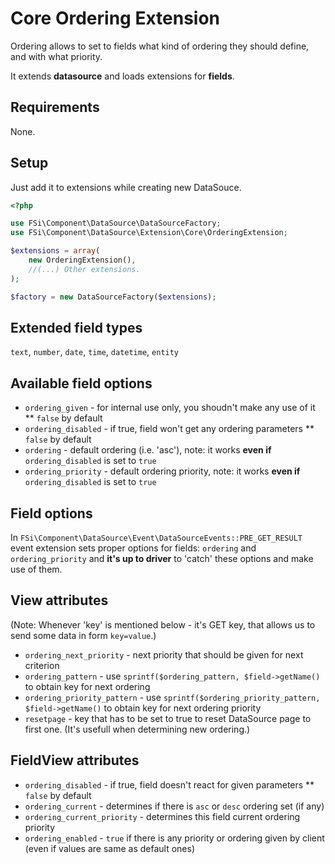 # Core Ordering Extension #

Ordering allows to set to fields what kind of ordering they should define, and with what priority.

It extends **datasource** and loads extensions for **fields**.

## Requirements ##

None.

## Setup ##

Just add it to extensions while creating new DataSouce.

``` php
<?php

use FSi\Component\DataSource\DataSourceFactory;
use FSi\Component\DataSource\Extension\Core\OrderingExtension;

$extensions = array(
    new OrderingExtension(),
    //(...) Other extensions.
);

$factory = new DataSourceFactory($extensions);

```

## Extended field types ##

``text``, ``number``, ``date``, ``time``, ``datetime``, ``entity``

## Available field options ##

* ``ordering_given`` - for internal use only, you shoudn't make any use of it
** ``false`` by default
* ``ordering_disabled`` - if true, field won't get any ordering parameters
** ``false`` by default
* ``ordering`` - default ordering (i.e. 'asc'), note: it works **even if** ``ordering_disabled`` is set to ``true``
* ``ordering_priority`` - default ordering priority, note: it works **even if** ``ordering_disabled`` is set to ``true``

## Field options ##

In ``FSi\Component\DataSource\Event\DataSourceEvents::PRE_GET_RESULT`` event extension sets proper options for fields:
``ordering`` and ``ordering_priority`` and **it's up to driver** to 'catch' these options and make use of them.

## View attributes ##

(Note: Whenever 'key' is mentioned below - it's GET key, that allows us to send some data in form ``key=value``.)

* ``ordering_next_priority`` - next priority that should be given for next criterion
* ``ordering_pattern`` - use ``sprintf($ordering_pattern, $field->getName()`` to obtain key for next ordering
* ``ordering_priority_pattern`` - use ``sprintf($ordering_priority_pattern, $field->getName()`` to obtain key for next ordering priority
* ``resetpage`` - key that has to be set to true to reset DataSource page to first one. (It's usefull when determining new ordering.)

## FieldView attributes ##

* ``ordering_disabled`` - if true, field doesn't react for given parameters
** ``false`` by default
* ``ordering_current`` - determines if there is ``asc`` or ``desc`` ordering set (if any)
* ``ordering_current_priority`` - determines this field current ordering priority
* ``ordering_enabled`` - ``true`` if there is any priority or ordering given by client (even if values are same as default ones)

